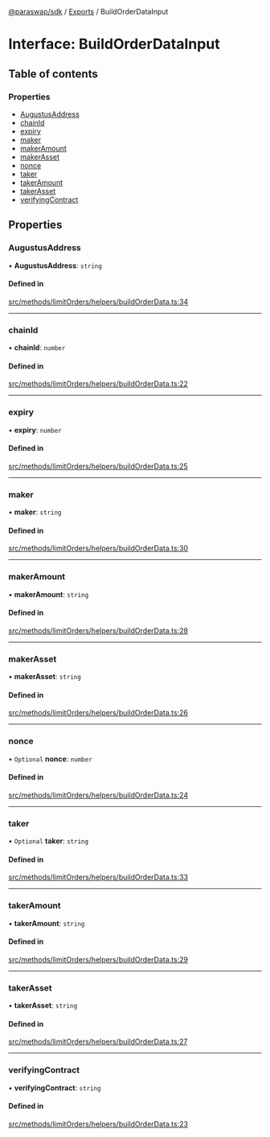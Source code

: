 [@paraswap/sdk](../README.md) / [Exports](../modules.md) / BuildOrderDataInput

# Interface: BuildOrderDataInput

## Table of contents

### Properties

- [AugustusAddress](BuildOrderDataInput.md#augustusaddress)
- [chainId](BuildOrderDataInput.md#chainid)
- [expiry](BuildOrderDataInput.md#expiry)
- [maker](BuildOrderDataInput.md#maker)
- [makerAmount](BuildOrderDataInput.md#makeramount)
- [makerAsset](BuildOrderDataInput.md#makerasset)
- [nonce](BuildOrderDataInput.md#nonce)
- [taker](BuildOrderDataInput.md#taker)
- [takerAmount](BuildOrderDataInput.md#takeramount)
- [takerAsset](BuildOrderDataInput.md#takerasset)
- [verifyingContract](BuildOrderDataInput.md#verifyingcontract)

## Properties

### AugustusAddress

• **AugustusAddress**: `string`

#### Defined in

[src/methods/limitOrders/helpers/buildOrderData.ts:34](https://github.com/paraswap/paraswap-sdk-limit-orders/blob/feat/add-slippage-for-swap-and-limit-order-building/src/methods/limitOrders/helpers/buildOrderData.ts#L34)

___

### chainId

• **chainId**: `number`

#### Defined in

[src/methods/limitOrders/helpers/buildOrderData.ts:22](https://github.com/paraswap/paraswap-sdk-limit-orders/blob/feat/add-slippage-for-swap-and-limit-order-building/src/methods/limitOrders/helpers/buildOrderData.ts#L22)

___

### expiry

• **expiry**: `number`

#### Defined in

[src/methods/limitOrders/helpers/buildOrderData.ts:25](https://github.com/paraswap/paraswap-sdk-limit-orders/blob/feat/add-slippage-for-swap-and-limit-order-building/src/methods/limitOrders/helpers/buildOrderData.ts#L25)

___

### maker

• **maker**: `string`

#### Defined in

[src/methods/limitOrders/helpers/buildOrderData.ts:30](https://github.com/paraswap/paraswap-sdk-limit-orders/blob/feat/add-slippage-for-swap-and-limit-order-building/src/methods/limitOrders/helpers/buildOrderData.ts#L30)

___

### makerAmount

• **makerAmount**: `string`

#### Defined in

[src/methods/limitOrders/helpers/buildOrderData.ts:28](https://github.com/paraswap/paraswap-sdk-limit-orders/blob/feat/add-slippage-for-swap-and-limit-order-building/src/methods/limitOrders/helpers/buildOrderData.ts#L28)

___

### makerAsset

• **makerAsset**: `string`

#### Defined in

[src/methods/limitOrders/helpers/buildOrderData.ts:26](https://github.com/paraswap/paraswap-sdk-limit-orders/blob/feat/add-slippage-for-swap-and-limit-order-building/src/methods/limitOrders/helpers/buildOrderData.ts#L26)

___

### nonce

• `Optional` **nonce**: `number`

#### Defined in

[src/methods/limitOrders/helpers/buildOrderData.ts:24](https://github.com/paraswap/paraswap-sdk-limit-orders/blob/feat/add-slippage-for-swap-and-limit-order-building/src/methods/limitOrders/helpers/buildOrderData.ts#L24)

___

### taker

• `Optional` **taker**: `string`

#### Defined in

[src/methods/limitOrders/helpers/buildOrderData.ts:33](https://github.com/paraswap/paraswap-sdk-limit-orders/blob/feat/add-slippage-for-swap-and-limit-order-building/src/methods/limitOrders/helpers/buildOrderData.ts#L33)

___

### takerAmount

• **takerAmount**: `string`

#### Defined in

[src/methods/limitOrders/helpers/buildOrderData.ts:29](https://github.com/paraswap/paraswap-sdk-limit-orders/blob/feat/add-slippage-for-swap-and-limit-order-building/src/methods/limitOrders/helpers/buildOrderData.ts#L29)

___

### takerAsset

• **takerAsset**: `string`

#### Defined in

[src/methods/limitOrders/helpers/buildOrderData.ts:27](https://github.com/paraswap/paraswap-sdk-limit-orders/blob/feat/add-slippage-for-swap-and-limit-order-building/src/methods/limitOrders/helpers/buildOrderData.ts#L27)

___

### verifyingContract

• **verifyingContract**: `string`

#### Defined in

[src/methods/limitOrders/helpers/buildOrderData.ts:23](https://github.com/paraswap/paraswap-sdk-limit-orders/blob/feat/add-slippage-for-swap-and-limit-order-building/src/methods/limitOrders/helpers/buildOrderData.ts#L23)
